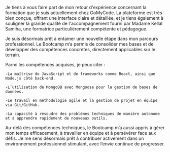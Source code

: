  Je tiens à vous faire part de mon retour d'expérience concernant la formation que je suis actuellement chez GoMyCode. La plateforme est très bien conçue, offrant une interface claire et détaillée, et je tiens également à souligner la grande qualité de l'accompagnement fourni par Madame Kellal Samiha, une formatrice particulièrement compétente et pédagogue.

  Je suis désormais prêt à entamer une nouvelle étape dans mon parcours professionnel. Le Bootcamp m’a permis de consolider mes bases et de développer des compétences concrètes, directement applicables sur le terrain.

Parmi les compétences acquises, je peux citer :

    -La maîtrise de JavaScript et de frameworks comme React, ainsi que Node.js côté back-end.

    -L’utilisation de MongoDB avec Mongoose pour la gestion de bases de données.

    -Le travail en méthodologie agile et la gestion de projet en équipe via Git/GitHub.

    -La capacité à résoudre des problèmes techniques de manière autonome et à apprendre rapidement de nouveaux outils.

  Au-delà des compétences techniques, le Bootcamp m’a aussi appris à gérer mon temps efficacement, à travailler en équipe et à persévérer face aux défis. Je me sens désormais prêt à contribuer activement dans un environnement professionnel stimulant, avec l’envie continue de progresser.
